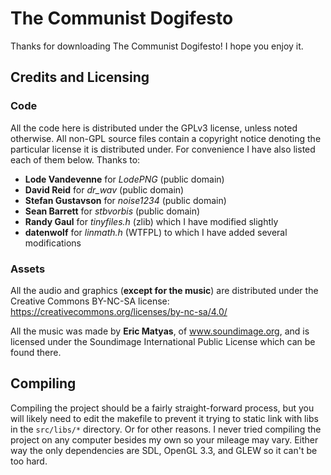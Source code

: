# The Communist Dogifesto
Thanks for downloading The Communist Dogifesto! I hope you enjoy it.

## Credits and Licensing
### Code
All the code here is distributed under the GPLv3 license, unless noted
otherwise. All non-GPL source files contain a copyright notice denoting the
particular license it is distributed under. For convenience I have also listed
each of them below. Thanks to:

*   **Lode Vandevenne** for *LodePNG* (public domain)
*   **David Reid** for *dr_wav* (public domain)
*   **Stefan Gustavson** for *noise1234* (public domain)
*   **Sean Barrett** for *stbvorbis* (public domain)
*   **Randy Gaul** for *tinyfiles.h* (zlib) which I have modified slightly
*   **datenwolf** for *linmath.h* (WTFPL) to which I have added several modifications

### Assets
All the audio and graphics (**except for the music**) are distributed under the
Creative Commons BY-NC-SA license: https://creativecommons.org/licenses/by-nc-sa/4.0/

All the music was made by **Eric Matyas**, of www.soundimage.org, and is
licensed under the Soundimage International Public License which can be found
there.

## Compiling
Compiling the project should be a fairly straight-forward process, but you will
likely need to edit the makefile to prevent it trying to static link with libs
in the `src/libs/*` directory. Or for other reasons. I never tried compiling
the project on any computer besides my own so your mileage may vary. Either way
the only dependencies are SDL, OpenGL 3.3, and GLEW so it can't be too hard.
